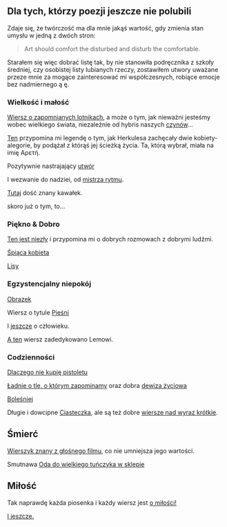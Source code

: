 ## Dla tych, którzy poezji jeszcze nie polubili

Zdaje się, że twórczość ma dla mnie jakąś wartość, gdy zmienia stan umysłu w jedną z dwóch stron:
> Art should comfort the disturbed and disturb the comfortable.

Starałem się więc dobrać listę tak, by nie stanowiła podręcznika z szkoły średniej, czy osobistej listy lubianych rzeczy, zostawiłem utwory uważane przeze mnie za mogące zainteresować mi współczesnych, robiące emocje bez nadmiernego ą ę.

### Wielkość i małość

[Wiersz o zapomnianych lotnikach](upadek.md), a może o tym, jak nieważni jesteśmy wobec wielkiego świata, niezaleźnie od hybris naszych [czynów](lot.md)...

[Ten](road.md) przypomina mi legendę o tym, jak Herkulesa zachęcały dwie kobiety-alegorie, by podążał z którąś jej ścieżką życia. Ta, którą wybrał, miała na imię Αρετή.

Pozytywnie nastrajający [utwór](nadzieja.md)

I wezwanie do nadziei, od [mistrza rytmu](miejmy.md).

[Tutaj](potega.md) dość znany kawałek.

skoro już o tym, to...

### Piękno & Dobro

[Ten jest niezły](idied.md) i przypomina mi o dobrych rozmowach z dobrymi ludźmi.

[Śpiąca kobieta](kobieta.md)

[Lisy](foxes.md)

### Egzystencjalny niepokój

[Obrazek](landszaft.md)

Wiersz o tytule [Pieśni](songs.md)

I [jeszcze](czasteczka.md) o człowieku. 

[A ten](ogloszenie.md) wiersz zadedykowano Lemowi.


### Codzienności

[Dlaczego nie kupię pistoletu](keepgun.md)

[Ładnie o tle, o którym zapominamy](intel.md) oraz dobra [dewiza życiowa](jezeli.md)

[Boleśniej](my.md)

Długie i dowcipne [Ciasteczka](ciasteczka.md), ale są też dobre [wiersze nad wyraz krótkie](zwracam.md).

## Śmierć

[Wierszyk znany z głośnego filmu](night.md), co nie umniejsza jego wartości.

Smutnawa [Oda do wielkiego tuńczyka w sklepie](ode.md)

## Miłość

Tak naprawdę każda piosenka i każdy wiersz jest [o miłości!](szukam.md)

[I jeszcze.](alone.md)
